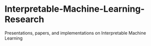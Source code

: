 # Interpretable-Machine-Learning-Research
Presentations, papers, and implementations on Interpretable Machine Learning
